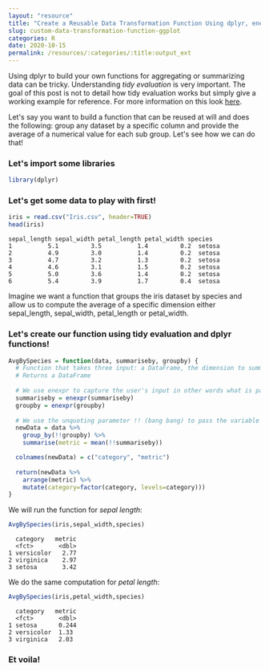 ```yaml
---
layout: "resource"
title: "Create a Reusable Data Transformation Function Using dplyr, enexpr() and !!"
slug: custom-data-transformation-function-ggplot
categories: R
date: 2020-10-15
permalink: /resources/:categories/:title:output_ext
---
```

  
Using dplyr to build your own functions for aggregating or summarizing data can be tricky. Understanding _tidy evaluation_ is very important. The goal of this post is not to detail how tidy evaluation works but simply give a working example for reference. For more information on this look <a href="https://www.youtube.com/watch?v=nERXS3ssntw" target="blank">here</a>.

Let's say you want to build a function that can be reused at will and does the following: group any dataset by a specific column and provide the average of a numerical value for each sub group. Let's see how we can do that!

### Let's import some libraries
```r
library(dplyr)
```

### Let's get some data to play with first!
```r
iris = read.csv("Iris.csv", header=TRUE)
head(iris)
```
```
sepal_length sepal_width petal_length petal_width species
1          5.1         3.5          1.4         0.2  setosa
2          4.9         3.0          1.4         0.2  setosa
3          4.7         3.2          1.3         0.2  setosa
4          4.6         3.1          1.5         0.2  setosa
5          5.0         3.6          1.4         0.2  setosa
6          5.4         3.9          1.7         0.4  setosa
```
Imagine we want a function that groups the iris dataset by species and allow us to compute the average of a specific dimension either sepal_length, sepal_width, petal_length or petal_width.

### Let's create our function using tidy evaluation and dplyr functions!
```r
AvgBySpecies = function(data, summariseby, groupby) {
  # Function that takes three input: a DataFrame, the dimension to summarize and the dimension to group the dataset by.
  # Returns a DataFrame
  
  # We use enexpr to capture the user's input in other words what is passed to the functions by the user. This is what we want to use to build our new grouped data to be returned.
  summariseby = enexpr(summariseby)
  groupby = enexpr(groupby)
  
  # We use the unquoting parameter !! (bang bang) to pass the variable the user passed as parameter. 
  newData = data %>%
    group_by(!!groupby) %>%
    summarise(metric = mean(!!summariseby))

  colnames(newData) = c("category", "metric")
  
  return(newData %>%
    arrange(metric) %>%
    mutate(category=factor(category, levels=category)))
}
```
We will run the function for _sepal length_:
```r
AvgBySpecies(iris,sepal_width,species)
```
```
  category   metric
  <fct>       <dbl>
1 versicolor   2.77
2 virginica    2.97
3 setosa       3.42
```
We do the same computation for _petal length_:
```r
AvgBySpecies(iris,petal_width,species)
```
```
  category   metric
  <fct>       <dbl>
1 setosa      0.244
2 versicolor  1.33 
3 virginica   2.03 
```
### Et voila!